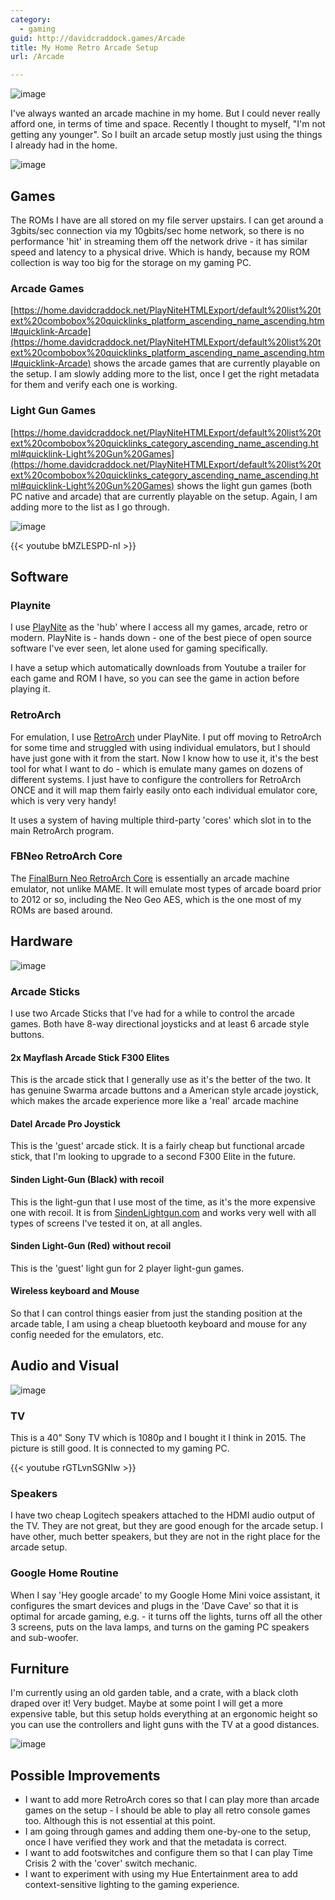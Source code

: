 ```yaml
---
category:
  - gaming
guid: http://davidcraddock.games/Arcade
title: My Home Retro Arcade Setup
url: /Arcade

---
```


![image](4.JPG)

I've always wanted an arcade machine in my home. But I could never really afford one, in terms of time and space. Recently I thought to myself, "I'm not getting any younger". So I built an arcade setup mostly just using the things I already had in the home.

![image](1.JPG)

## Games

The ROMs I have are all stored on my file server upstairs. I can get around a 3gbits/sec connection via my 10gbits/sec home network, so there is no performance 'hit' in streaming them off the network drive - it has similar speed and latency to a physical drive. Which is handy, because my ROM collection is way too big for the storage on my gaming PC.

### Arcade Games

[https://home.davidcraddock.net/PlayNiteHTMLExport/default%20list%20text%20combobox%20quicklinks_platform_ascending_name_ascending.html#quicklink-Arcade](https://home.davidcraddock.net/PlayNiteHTMLExport/default%20list%20text%20combobox%20quicklinks_platform_ascending_name_ascending.html#quicklink-Arcade) shows the arcade games that are currently playable on the setup. I am slowly adding more to the list, once I get the right metadata for them and verify each one is working.

### Light Gun Games

[https://home.davidcraddock.net/PlayNiteHTMLExport/default%20list%20text%20combobox%20quicklinks_category_ascending_name_ascending.html#quicklink-Light%20Gun%20Games](https://home.davidcraddock.net/PlayNiteHTMLExport/default%20list%20text%20combobox%20quicklinks_category_ascending_name_ascending.html#quicklink-Light%20Gun%20Games) shows the light gun games (both PC native and arcade) that are currently playable on the setup. Again, I am adding more to the list as I go through.

![image](2.JPG)

{{< youtube bMZLESPD-nI >}}

## Software

### Playnite

I use [PlayNite](https://Playnite.link) as the 'hub' where I access all my games, arcade, retro or modern. PlayNite is - hands down - one of the best piece of open source software I've ever seen, let alone used for gaming specifically.

I have a setup which automatically downloads from Youtube a trailer for each game and ROM I have, so you can see the game in action before playing it.

### RetroArch

For emulation, I use [RetroArch](https://www.retroarch.com/) under PlayNite. I put off moving to RetroArch for some time and struggled with using individual emulators, but I should have just gone with it from the start. Now I know how to use it, it's the best tool for what I want to do - which is emulate many games on dozens of different systems. I just have to configure the controllers for RetroArch ONCE and it will map them fairly easily onto each individual emulator core, which is very very handy!

It uses a system of having multiple third-party 'cores' which slot in to the main RetroArch program.

### FBNeo RetroArch Core

The [FinalBurn Neo RetroArch Core](https://docs.libretro.com/library/fbneo/) is essentially an arcade machine emulator, not unlike MAME. It will emulate most types of arcade board prior to 2012 or so, including the Neo Geo AES, which is the one most of my ROMs are based around.

## Hardware

![image](3.JPG)

### Arcade Sticks

I use two Arcade Sticks that I've had for a while to control the arcade games. Both have 8-way directional joysticks and at least 6 arcade style buttons.

#### 2x Mayflash Arcade Stick F300 Elites

This is the arcade stick that I generally use as it's the better of the two. It has genuine Swarma arcade buttons and a American style arcade joystick, which makes the arcade experience more like a 'real' arcade machine

#### Datel Arcade Pro Joystick

This is the 'guest' arcade stick. It is a fairly cheap but functional arcade stick, that I'm looking to upgrade to a second F300 Elite in the future.

#### Sinden Light-Gun (Black) with recoil

This is the light-gun that I use most of the time, as it's the more expensive one with recoil. It is from [SindenLightgun.com](https://sindenlightgun.com/) and works very well with all types of screens I've tested it on, at all angles.

#### Sinden Light-Gun (Red) without recoil

This is the 'guest' light gun for 2 player light-gun games.

#### Wireless keyboard and Mouse

So that I can control things easier from just the standing position at the arcade table, I am using a cheap bluetooth keyboard and mouse for any config needed for the emulators, etc.

## Audio and Visual

![image](4.JPG)

### TV

This is a 40" Sony TV which is 1080p and I bought it I think in 2015. The picture is still good. It is connected to my gaming PC.

{{< youtube rGTLvnSGNIw >}}

### Speakers

I have two cheap Logitech speakers attached to the HDMI audio output of the TV. They are not great, but they are good enough for the arcade setup. I have other, much better speakers, but they are not in the right place for the arcade setup.

### Google Home Routine

When I say 'Hey google arcade' to my Google Home Mini voice assistant, it configures the smart devices and plugs in the 'Dave Cave' so that it is optimal for arcade gaming, e.g. - it turns off the lights, turns off all the other 3 screens, puts on the lava lamps, and turns on the gaming PC speakers and sub-woofer.

## Furniture

I'm currently using an old garden table, and a crate, with a black cloth draped over it! Very budget. Maybe at some point I will get a more expensive table, but this setup holds everything at an ergonomic height so you can use the controllers and light guns with the TV at a good distances.

![image](5.JPG)

## Possible Improvements

* I want to add more RetroArch cores so that I can play more than arcade games on the setup - I should be able to play all retro console games too. Although this is not essential at this point.
* I am going through games and adding them one-by-one to the setup, once I have verified they work and that the metadata is correct.
* I want to add footswitches and configure them so that I can play Time Crisis 2 with the 'cover' switch mechanic.
* I want to experiment with using my Hue Entertainment area to add context-sensitive lighting to the gaming experience.



